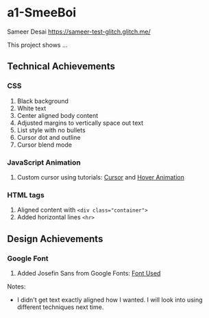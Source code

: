 # a1-SmeeBoi
Sameer Desai https://sameer-test-glitch.glitch.me/

This project shows ...


## Technical Achievements

### CSS
1. Black background
2. White text
3. Center aligned body content
4. Adjusted margins to vertically space out text
5. List style with no bullets 
6. Cursor dot and outline
7. Cursor blend mode

### JavaScript Animation
1. Custom cursor using tutorials:
    [Cursor](https://www.youtube.com/watch?v=UMdvufdewD8) and [Hover Animation](https://www.youtube.com/watch?v=nMGVwP3ww2M)

### HTML tags
1. Aligned content with `<div class="container">`
2. Added horizontal lines `<hr>`

## Design Achievements

### Google Font
1. Added Josefin Sans from Google Fonts: [Font Used](https://fonts.google.com/specimen/Josefin+Sans?query=josefin+sans)

Notes:
- I didn't get text exactly aligned how I wanted. I will look into using different techniques next time.


